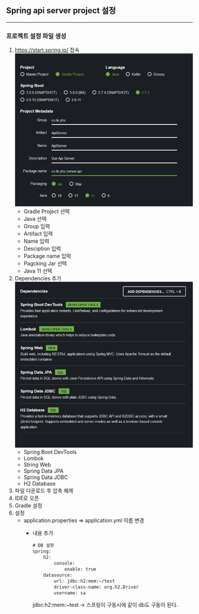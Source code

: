 ## Spring api server project 설정

---

### 프로젝트 설정 파일 생성

1. <https://start.spring.io/> 접속   
   ![Project](../image/spring_start.jpg)
     + Gradle Project 선택
     + Java 선택
     + Group 입력
     + Artifact 입력
     + Name 입력
     + Desciption 입력
     + Package name 입력
     + Pagcking Jar 선택
     + Java 11 선택
2. Dependencies 추가   
   ![Dependencies](../image/2022-09-06%2011%2002%2021.jpg)
    + Spring Boot DevTools
    + Lombok
    + String Web
    + Spring Data JPA
    + Spring Data JDBC
    + H2 Database
3. 파일 다운로드 후 압축 해제
4. IDE로 오픈
5. Gradle 설정
6. 설정
   + application.properties => application.yml 이름 변경
     + 내용 추가

        ```YML
        # DB 설정
        spring:
            h2:
                console:
                    enable: true
            datasource:
                url: jdbc:h2:mem:~/test
                driver-class-name: org.h2.Driver
                username: sa
        ```

        jdbc:h2:mem:~test -> 스프링이 구동시에 같이 db도 구동이 된다.


